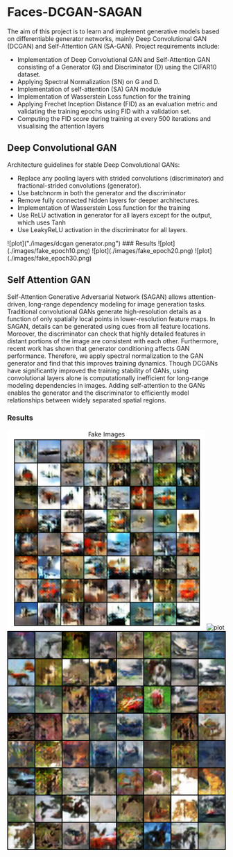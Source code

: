 # Faces-DCGAN-SAGAN

The aim of this project is to learn and implement generative models based on
differentiable generator networks, mainly Deep Convolutional GAN (DCGAN)
and Self-Attention GAN (SA-GAN). Project requirements include:<br>
<ul>
<li>Implementation of Deep Convolutional GAN and Self-Attention GAN consisting of a Generator (G) and Discriminator (D) using the CIFAR10 dataset.
<li>Applying Spectral Normalization (SN) on G and D.

<li>Implementation of self-attention (SA) GAN module

<li>Implementation of Wasserstein Loss function for the training

<li>Applying Frechet Inception Distance (FID) as an evaluation metric and validating the training epochs using FID with a validation set.

<li>Computing the FID score during training at every 500 iterations and visualising the attention layers

</ul>

##  Deep Convolutional GAN
Architecture guidelines for stable Deep Convolutional GANs:

<ul>
<li> Replace any pooling layers with strided convolutions (discriminator) and fractional-strided convolutions (generator).

<li>Use batchnorm in both the generator and the discriminator


<li>Remove fully connected hidden layers for deeper architectures.


<li>Implementation of Wasserstein Loss function for the training

<li>Use ReLU activation in generator for all layers except for the output, which uses Tanh

<li>Use LeakyReLU activation in the discriminator for all layers.

</ul>
![plot]("./images/dcgan generator.png")
### Results
![plot](./images/fake_epoch10.png)
![plot](./images/fake_epoch20.png)
![plot](./images/fake_epoch30.png)
<br>


## Self Attention GAN

Self-Attention Generative Adversarial Network (SAGAN) allows attention-driven, long-range dependency modeling for image generation tasks. Traditional convolutional GANs generate high-resolution
details as a function of only spatially local points in lower-resolution feature maps. In SAGAN, details
can be generated using cues from all feature locations. Moreover, the discriminator can check that
highly detailed features in distant portions of the image are consistent with each other. Furthermore,
recent work has shown that generator conditioning affects GAN performance. Therefore, we apply
spectral normalization to the GAN generator and find that this improves training dynamics.
Though DCGANs have significantly improved the training stability of GANs, using convolutional
layers alone is computationally inefficient for long-range modeling dependencies in images. Adding
self-attention to the GANs enables the generator and the discriminator to efficiently model relationships between widely separated spatial regions. <br>

### Results
![plot](./images/2_1.png)
![plot](./images/2_12.png)
![plot](./images/2_3.png)

